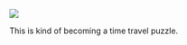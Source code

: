 ![](https://db-feed.s3.amazonaws.com/legacy/gif-2021-03-01_22-48-22-1614657123.gif)

This is kind of becoming a time travel puzzle.
